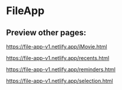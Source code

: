 # FileApp


## Preview other pages: 

https://file-app-v1.netlify.app/iMovie.html

https://file-app-v1.netlify.app/recents.html

https://file-app-v1.netlify.app/reminders.html

https://file-app-v1.netlify.app/selection.html



